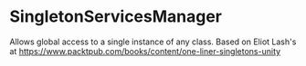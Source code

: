 # SingletonServicesManager
Allows global access to a single instance of any class. Based on Eliot Lash's at https://www.packtpub.com/books/content/one-liner-singletons-unity
